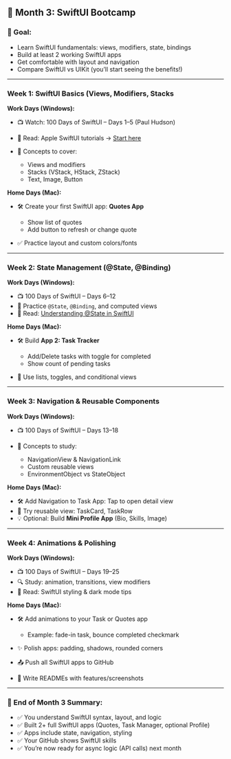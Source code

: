 ## 📅 **Month 3: SwiftUI Bootcamp**

### 🎯 Goal:

* Learn SwiftUI fundamentals: views, modifiers, state, bindings
* Build at least 2 working SwiftUI apps
* Get comfortable with layout and navigation
* Compare SwiftUI vs UIKit (you’ll start seeing the benefits!)

---

### Week 1: SwiftUI Basics (Views, Modifiers, Stacks

**Work Days (Windows):**

* 📺 Watch: 100 Days of SwiftUI – Days 1–5 (Paul Hudson)
* 📖 Read: Apple SwiftUI tutorials → [Start here](https://developer.apple.com/tutorials/swiftui)
* 🧠 Concepts to cover:

  * Views and modifiers
  * Stacks (VStack, HStack, ZStack)
  * Text, Image, Button

**Home Days (Mac):**

* 🛠 Create your first SwiftUI app: **Quotes App**

  * Show list of quotes
  * Add button to refresh or change quote
* ✅ Practice layout and custom colors/fonts

---

### Week 2: State Management (@State, @Binding)

**Work Days (Windows):**

* 📺 100 Days of SwiftUI – Days 6–12
* 🔁 Practice `@State`, `@Binding`, and computed views
* 📖 Read: [Understanding @State in SwiftUI](https://www.hackingwithswift.com/quick-start/swiftui/understanding-state)

**Home Days (Mac):**

* 🛠 Build **App 2: Task Tracker**

  * Add/Delete tasks with toggle for completed
  * Show count of pending tasks
* 🧱 Use lists, toggles, and conditional views

---

### Week 3: Navigation & Reusable Components

**Work Days (Windows):**

* 📺 100 Days of SwiftUI – Days 13–18
* 📖 Concepts to study:

  * NavigationView & NavigationLink
  * Custom reusable views
  * EnvironmentObject vs StateObject

**Home Days (Mac):**

* 🛠 Add Navigation to Task App: Tap to open detail view
* 🧪 Try reusable view: TaskCard, TaskRow
* 💡 Optional: Build **Mini Profile App** (Bio, Skills, Image)

---

### Week 4: Animations & Polishing

**Work Days (Windows):**

* 📺 100 Days of SwiftUI – Days 19–25
* 🔍 Study: animation, transitions, view modifiers
* 🎨 Read: SwiftUI styling & dark mode tips

**Home Days (Mac):**

* 🛠 Add animations to your Task or Quotes app

  * Example: fade-in task, bounce completed checkmark
* ✨ Polish apps: padding, shadows, rounded corners
* 📤 Push all SwiftUI apps to GitHub
* 🧾 Write READMEs with features/screenshots

---

### 🧾 End of Month 3 Summary:

- ✅ You understand SwiftUI syntax, layout, and logic
- ✅ Built 2+ full SwiftUI apps (Quotes, Task Manager, optional Profile)
- ✅ Apps include state, navigation, styling
- ✅ Your GitHub shows SwiftUI skills
- ✅ You’re now ready for async logic (API calls) next month



